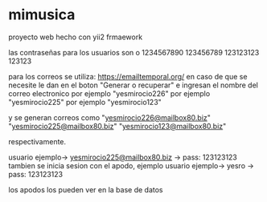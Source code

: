 # mimusica
proyecto web hecho con yii2 frmaework

las contraseñas para los usuarios son o
1234567890
123456789
123123123
123123

para los correos se utiliza: https://emailtemporal.org/ en caso de que se necesite
le dan en el boton "Generar o recuperar" e ingresan el nombre del correo electronico
por ejemplo "yesmirocio226"
por ejemplo "yesmirocio225"
por ejemplo "yesmirocio123"

y se generan correos como 
"yesmirocio226@mailbox80.biz"
"yesmirocio225@mailbox80.biz"
"yesmirocio123@mailbox80.biz"

respectivamente.

usuario ejemplo-> yesmirocio225@mailbox80.biz  -> pass: 123123123
tambien se inicia sesion con el apodo, ejemplo
usuario ejemplo-> yesro  -> pass: 123123123

los apodos los pueden ver en la base de datos